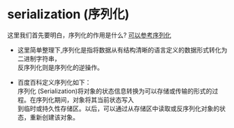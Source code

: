 # serialization (序列化)
这里我们首先要明白，序列化的作用是什么? [可以参考序列化][serialize]    

* 这里简单整理下,序列化是指将数据从有结构清晰的语言定义的数据形式转化为二进制字符串，        
  反序列化则是序列化的逆操作。                  

* 百度百科定义序列化如下：      
序列化 (Serialization)将对象的状态信息转换为可以存储或传输的形式的过程。在序列化期间，对象将其当前状态写入        
到临时或持久性存储区。以后，可以通过从存储区中读取或反序列化对象的状态，重新创建该对象。           
























[serialize]:http://blog.csdn.net/kiritow/article/details/53129096